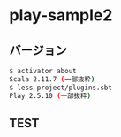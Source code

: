 # play-sample2

## バージョン

```bash
$ activator aboutScala 2.11.7 (一部抜粋)$ less project/plugins.sbtPlay 2.5.10 (一部抜粋)
```

## TEST
